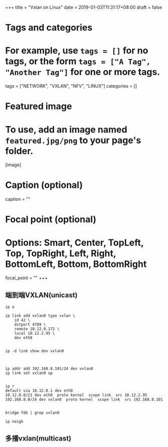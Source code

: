 +++
title = "Vxlan on Linux"
date = 2019-01-03T11:31:17+08:00
draft = false

# Tags and categories
# For example, use `tags = []` for no tags, or the form `tags = ["A Tag", "Another Tag"]` for one or more tags.
tags = ["NETWORK", "VXLAN", "NFV", "LINUX"]
categories = []

# Featured image
# To use, add an image named `featured.jpg/png` to your page's folder. 
[image]
  # Caption (optional)
  caption = ""

  # Focal point (optional)
  # Options: Smart, Center, TopLeft, Top, TopRight, Left, Right, BottomLeft, Bottom, BottomRight
  focal_point = ""
+++


## 端到端VXLAN(unicast)



```
ip a

ip link add vxlan0 type vxlan \
    id 42 \
    dstport 4789 \
    remote 10.12.0.172 \
    local 10.12.2.95 \
    dev eth0


ip -d link show dev vxlan0



ip addr add 192.168.8.101/24 dev vxlan0
ip link set vxlan0 up


ip r
default via 10.12.0.1 dev eth0
10.12.0.0/21 dev eth0  proto kernel  scope link  src 10.12.2.95
192.168.8.0/24 dev vxlan0  proto kernel  scope link  src 192.168.8.101


bridge fdb | grep vxlan0

ip neigh
```

## 多播vxlan(multicast)



